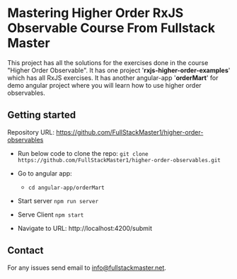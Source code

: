# Mastering Higher Order RxJS Observable Course From Fullstack Master

This project has all the solutions for the exercises done in the course "Higher Order Observable". 
It has one project '**rxjs-higher-order-examples**' which has all RxJS exercises.
It has another angular-app '**orderMart**' for demo angular project where you will learn how to use higher order observables. 

## Getting started
Repository URL: https://github.com/FullStackMaster1/higher-order-observables 

- Run below code to clone the repo: 
`git clone https://github.com/FullStackMaster1/higher-order-observables.git`
- Go to angular app:
  - `cd angular-app/orderMart`

- Start server 
  `npm run server` 

- Serve Client
  `npm start`

- Navigate to URL: http://localhost:4200/submit 

## Contact
For any issues send email to info@fullstackmaster.net. 

 
